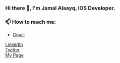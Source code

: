 ### Hi there 👋, I'm Jamal Alaayq, iOS Developer.

### 📫 How to reach me:
- [Gmail](mailto:jamal.alayq@gmail.com)

<a href="https://www.linkedin.com/in/gamalal3yk" target="_blank">LinkedIn</a> 
<br/>
<a href="https://twitter.com/jamalelayeq" target="_blank">Twitter</a> 
<br/>
<a href="https://jamalalayq.github.io/me/" target="_blank">My Page</a> 
<br/>
<!--
**jamalalayq/jamalalayq** is a ✨ _special_ ✨ repository because its `README.md` (this file) appears on your GitHub profile.

Here are some ideas to get you started:

- 🔭 I’m currently working on ...
- 🌱 I’m currently learning ...
- 👯 I’m looking to collaborate on ...
- 🤔 I’m looking for help with ...
- 💬 Ask me about ...
- 📫 How to reach me: ...
- 😄 Pronouns: ...
- ⚡ Fun fact: ...


<a href=""></a> 
<br/>

-->
